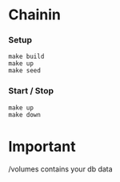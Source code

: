 # Chainin

### Setup

```
make build
make up
make seed
```

### Start / Stop

```
make up
make down
```


# Important
/volumes contains your db data

